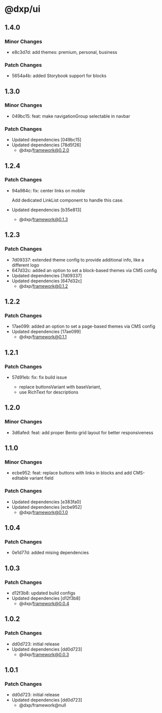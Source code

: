 # @dxp/ui

## 1.4.0

### Minor Changes

- e8c3d7d: add themes: premium, personal, business

### Patch Changes

- 5654a4b: added Storybook support for blocks

## 1.3.0

### Minor Changes

- 049bc15: feat: make navigationGroup selectable in navbar

### Patch Changes

- Updated dependencies [049bc15]
- Updated dependencies [78d5f26]
    - @dxp/framework@0.2.0

## 1.2.4

### Patch Changes

- 94a984c: fix: center links on mobile

    Add dedicated LinkList component to handle this case.

- Updated dependencies [b35e813]
    - @dxp/framework@0.1.3

## 1.2.3

### Patch Changes

- 7d09337: extended theme config to provide additional info, like a different logo
- 647d32c: added an option to set a block-based themes via CMS config
- Updated dependencies [7d09337]
- Updated dependencies [647d32c]
    - @dxp/framework@0.1.2

## 1.2.2

### Patch Changes

- 17ae099: added an option to set a page-based themes via CMS config
- Updated dependencies [17ae099]
    - @dxp/framework@0.1.1

## 1.2.1

### Patch Changes

- 57d91eb: fix: fix build issue

    - replace buttonsVariant with baseVariant,
    - use RichText for descriptions

## 1.2.0

### Minor Changes

- 3d6afed: feat: add proper Bento grid layout for better responsiveness

## 1.1.0

### Minor Changes

- ecbe952: feat: replace buttons with links in blocks and add CMS-editable variant field

### Patch Changes

- Updated dependencies [e383fa0]
- Updated dependencies [ecbe952]
    - @dxp/framework@0.1.0

## 1.0.4

### Patch Changes

- 0e1d77d: added mising dependencies

## 1.0.3

### Patch Changes

- d12f3b8: updated build configs
- Updated dependencies [d12f3b8]
    - @dxp/framework@0.0.4

## 1.0.2

### Patch Changes

- dd0d723: initial release
- Updated dependencies [dd0d723]
    - @dxp/framework@0.0.3

## 1.0.1

### Patch Changes

- dd0d723: initial release
- Updated dependencies [dd0d723]
    - @dxp/framework@null
